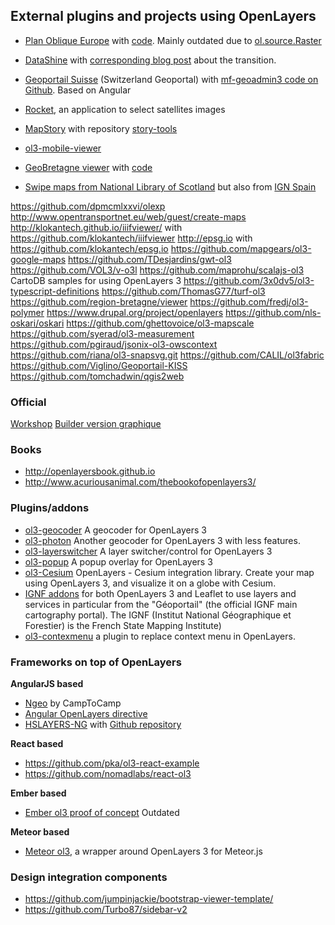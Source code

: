 ## External plugins and projects using OpenLayers

* [Plan Oblique Europe](http://buddebej.de/planobliqueeurope/) with [code](https://github.com/buddebej/ol3-dem). Mainly outdated due to [ol.source.Raster](http://openlayers.org/en/v3.9.0/examples/shaded-relief.html)
* [DataShine](http://datashine.org.uk) with [corresponding blog post](http://oobrien.com/2014/09/openlayers-3/) about the transition.
* [Geoportail Suisse](http://map.geo.admin.ch) (Switzerland Geoportal) with [mf-geoadmin3 code on Github](https://github.com/geoadmin/mf-geoadmin3). Based on Angular
* [Rocket](http://mapshup.com/projects/rocket/), an application to select satellites images
* [MapStory](http://mapstory.org/) with repository [story-tools](https://github.com/MapStory/story-tools)
* [ol3-mobile-viewer](https://github.com/sourcepole/ol3-mobile-viewer)
* [GeoBretagne viewer](http://kartenn.region-bretagne.fr/mviewer/) with [code](https://github.com/geobretagne/mviewer)

* [Swipe maps from National Library of Scotland](http://maps.nls.uk/geo/explore/sidebysideswipe.cfm#zoom=5&lat=56.0000&lon=-4.0000&layers=1&right=BingHyb) but also from [IGN Spain](http://www.ign.es/web/mapasantiguos/swipemap.html#map=14/-408575.03/4926060.72/0)


https://github.com/dpmcmlxxvi/olexp
http://www.opentransportnet.eu/web/guest/create-maps
http://klokantech.github.io/iiifviewer/ with https://github.com/klokantech/iiifviewer
http://epsg.io with https://github.com/klokantech/epsg.io
https://github.com/mapgears/ol3-google-maps
https://github.com/TDesjardins/gwt-ol3
https://github.com/VOL3/v-o3l
https://github.com/maprohu/scalajs-ol3
CartoDB samples for using OpenLayers 3
https://github.com/3x0dv5/ol3-typescript-definitions
https://github.com/ThomasG77/turf-ol3
https://github.com/region-bretagne/viewer
https://github.com/fredj/ol3-polymer
https://www.drupal.org/project/openlayers
https://github.com/nls-oskari/oskari
https://github.com/ghettovoice/ol3-mapscale
https://github.com/syerad/ol3-measurement
https://github.com/pgiraud/jsonix-ol3-owscontext
https://github.com/riana/ol3-snapsvg.git
https://github.com/CALIL/ol3fabric
https://github.com/Viglino/Geoportail-KISS
https://github.com/tomchadwin/qgis2web

### Official

[Workshop](http://openlayers.org/workshop/)
[Builder version graphique](https://github.com/openlayers/builder)

### Books

* http://openlayersbook.github.io
* http://www.acuriousanimal.com/thebookofopenlayers3/

### Plugins/addons

* [ol3-geocoder](https://github.com/jonataswalker/ol3-geocoder) A geocoder for OpenLayers 3
* [ol3-photon](https://github.com/webgeodatavore/ol3-photon) Another geocoder for OpenLayers 3 with less features.
* [ol3-layerswitcher](https://github.com/walkermatt/ol3-layerswitcher) A layer switcher/control for OpenLayers 3
* [ol3-popup](https://github.com/walkermatt/ol3-layerswitcher) A popup overlay for OpenLayers 3
* [ol3-Cesium](http://openlayers.org/ol3-cesium/) OpenLayers - Cesium integration library. Create your map using OpenLayers 3, and visualize it on a globe with Cesium.
* [IGNF addons](https://github.com/IGNF/evolution-apigeoportail) for both OpenLayers 3 and Leaflet to use layers and services in particular from the "Géoportail" (the official IGNF main cartography portal). The IGNF (Institut National Géographique et Forestier) is the French State Mapping Institute)
* [ol3-contexmenu](https://github.com/jonataswalker/ol3-contextmenu) a plugin to replace context menu in OpenLayers.

### Frameworks on top of OpenLayers

**AngularJS based**

* [Ngeo](https://github.com/camptocamp/ngeo) by CampToCamp
* [Angular OpenLayers directive](https://github.com/tombatossals/angular-openlayers-directive)
* [HSLAYERS-NG](http://ng.hslayers.org/) with [Github repository](https://github.com/hslayers/hslayers-ng)

**React based**

* https://github.com/pka/ol3-react-example
* https://github.com/nomadlabs/react-ol3

**Ember based**

* [Ember ol3 proof of concept](https://github.com/bartvde/ol3-ember) Outdated

**Meteor based**

* [Meteor ol3](https://github.com/MasterAM/meteor-ol3), a wrapper around OpenLayers 3 for Meteor.js

### Design integration components

* https://github.com/jumpinjackie/bootstrap-viewer-template/
* https://github.com/Turbo87/sidebar-v2